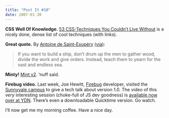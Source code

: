 ```yaml
---
title: "Post It #10"
date: 2007-01-30
---
```


**CSS Well Of Knowledge.** [53 CSS-Techniques You Couldn’t Live Without][1] is a nicely done, dense list of cool techniques (with links).

**Great quote.** By [Antoine de Saint-Exupéry][3] [(via)][2]:

> If you want to build a ship, don’t drum up the men to gather wood, divide the work and give orders. Instead, teach them to yearn for the vast and endless sea.

**Minty!** [Mint v2][4]. ‘nuff said.

**Firebug video.** Last week, Joe Hewitt, [Firebug][5] developer, visited the [Sunnyvale campus][6] to give a tech talk about version 1.0. The video of this _very_ interesting session (choke-full of JS dev goodness) is [available now over at YDN][7]. There’s even a downloadable Quicktime version. Go watch.

I’ll now get me my morning coffee. Have a nice day.

[1]: http://www.smashingmagazine.com/2007/01/19/53-css-techniques-you-couldnt-live-without/
[2]: http://www.workhappy.net/2007/01/happy_quote_1.html
[3]: http://en.wikipedia.org/wiki/Antoine_de_Saint-Exup%C3%A9ry
[4]: http://www.shauninman.com/archive/2007/01/28/two_sday
[5]: http://www.getfirebug.com/
[6]: http://www.yahoo.com/
[7]: http://yuiblog.com/blog/2007/01/26/video-hewitt-firebug/

